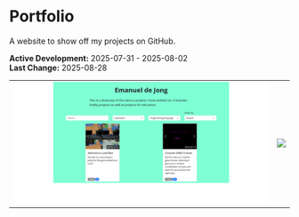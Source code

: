 # Portfolio
A website to show off my projects on GitHub.

**Active Development:** 2025-07-31 - 2025-08-02<br>
**Last Change:** 2025-08-28<br>

| | |
| :---: | :---: |
| ![](/Screenshots/1-Page.png) | ![](/Screenshots/.png) |
  